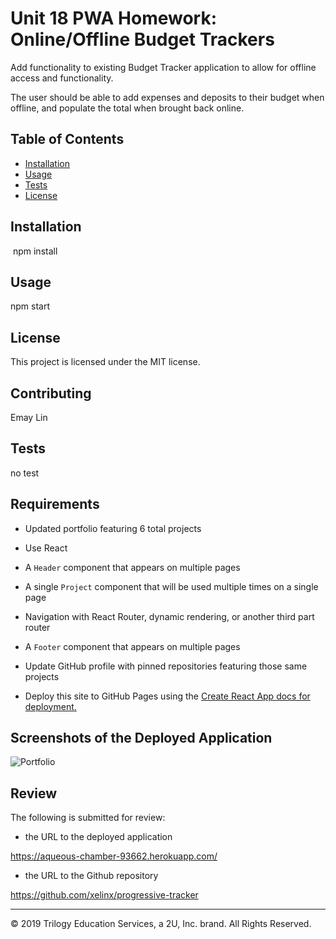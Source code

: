 # Unit 18 PWA Homework: Online/Offline Budget Trackers

Add functionality to existing Budget Tracker application to allow for offline access and functionality.

The user should be able to add expenses and deposits to their budget when offline, and populate the total when brought back online. 

## Table of Contents
  - [Installation](#installation)
  - [Usage](#usage)
  - [Tests](#tests)
  - [License](#license)

## Installation
  ​
npm install

## Usage
npm start

## License
This project is licensed under the MIT license.

## Contributing
Emay Lin

## Tests
no test

## Requirements

* Updated portfolio featuring 6 total projects

* Use React

* A `Header` component that appears on multiple pages

* A single `Project` component that will be used multiple times on a single page 

* Navigation with React Router, dynamic rendering, or another third part router

* A `Footer` component that appears on multiple pages

* Update GitHub profile with pinned repositories featuring those same projects

* Deploy this site to GitHub Pages using the [Create React App docs for deployment.](https://create-react-app.dev/docs/deployment/#github-pages)

## Screenshots of the Deployed Application 
![Portfolio](https://user-images.githubusercontent.com/66236313/100091197-28dbaa00-2e09-11eb-9463-f78de9540a67.gif)

## Review

The following is submitted for review:

* the URL to the deployed application

https://aqueous-chamber-93662.herokuapp.com/

* the URL to the Github repository

https://github.com/xelinx/progressive-tracker

- - -
© 2019 Trilogy Education Services, a 2U, Inc. brand. All Rights Reserved.
